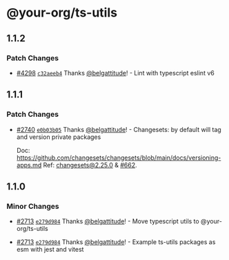 # @your-org/ts-utils

## 1.1.2

### Patch Changes

- [#4298](https://github.com/belgattitude/nextjs-monorepo-example/pull/4298) [`c32aeeb4`](https://github.com/belgattitude/nextjs-monorepo-example/commit/c32aeeb428b27e44fe1ff7b1c39ef176a4330daa) Thanks [@belgattitude](https://github.com/belgattitude)! - Lint with typescript eslint v6

## 1.1.1

### Patch Changes

- [#2740](https://github.com/belgattitude/nextjs-monorepo-example/pull/2740) [`e0b03b05`](https://github.com/belgattitude/nextjs-monorepo-example/commit/e0b03b059ea2b75272c2a86139f7ff8b0af874a9) Thanks [@belgattitude](https://github.com/belgattitude)! - Changesets: by default will tag and version private packages

  Doc: https://github.com/changesets/changesets/blob/main/docs/versioning-apps.md
  Ref: [changesets@2.25.0](https://github.com/changesets/changesets/releases/tag/%40changesets%2Fcli%402.25.0) & [#662](https://github.com/changesets/changesets/pull/662).

## 1.1.0

### Minor Changes

- [#2713](https://github.com/belgattitude/nextjs-monorepo-example/pull/2713) [`e279d984`](https://github.com/belgattitude/nextjs-monorepo-example/commit/e279d984d01937264b077a111863b38d15fcb1d0) Thanks [@belgattitude](https://github.com/belgattitude)! - Move typescript utils to @your-org/ts-utils

- [#2713](https://github.com/belgattitude/nextjs-monorepo-example/pull/2713) [`e279d984`](https://github.com/belgattitude/nextjs-monorepo-example/commit/e279d984d01937264b077a111863b38d15fcb1d0) Thanks [@belgattitude](https://github.com/belgattitude)! - Example ts-utils packages as esm with jest and vitest
